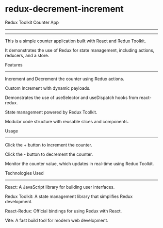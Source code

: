 # redux-decrement-increment

Redux Toolkit Counter App

<hr/>

<hr/>

This is a simple counter application built with React and Redux Toolkit. 

It demonstrates the use of Redux for state management, including actions, reducers, and a store.


Features

<hr/>

Increment and Decrement the counter using Redux actions.

Custom Increment with dynamic payloads.

Demonstrates the use of useSelector and useDispatch hooks from react-redux.

State management powered by Redux Toolkit.

Modular code structure with reusable slices and components.


Usage

<hr/>

Click the + button to increment the counter.

Click the - button to decrement the counter.

Monitor the counter value, which updates in real-time using Redux Toolkit.


Technologies Used

<hr/>

React: A JavaScript library for building user interfaces.

Redux Toolkit: A state management library that simplifies Redux development.

React-Redux: Official bindings for using Redux with React.

Vite: A fast build tool for modern web development.
